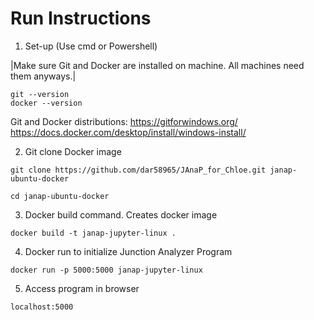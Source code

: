 # Run Instructions 
1. Set-up (Use cmd or Powershell)

|Make sure Git and Docker are installed on machine. All machines need them anyways.|
```
git --version
docker --version
```

Git and Docker distributions:
https://gitforwindows.org/
https://docs.docker.com/desktop/install/windows-install/

2. Git clone Docker image
```
git clone https://github.com/dar58965/JAnaP_for_Chloe.git janap-ubuntu-docker

cd janap-ubuntu-docker
```

3.  Docker build command. Creates docker image
```
docker build -t janap-jupyter-linux .
```
4. Docker run to initialize Junction Analyzer Program
```
docker run -p 5000:5000 janap-jupyter-linux
```

5. Access program in browser
```
localhost:5000
```